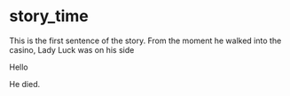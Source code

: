 # story_time

This is the first sentence of the story. From the moment he walked into the casino, Lady Luck was on his side

Hello


He died.

